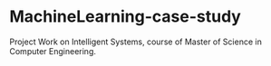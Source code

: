 # MachineLearning-case-study
Project Work on Intelligent Systems, course of Master of Science in Computer Engineering.
